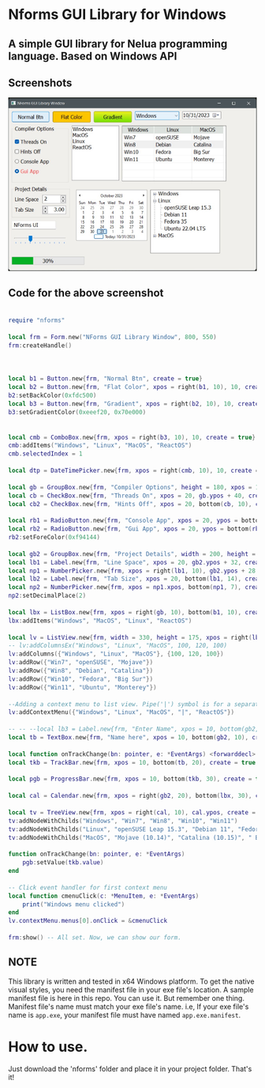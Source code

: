 
# Nforms GUI Library for Windows
## A simple GUI library for Nelua programming language. Based on Windows API

## Screenshots
![image](Screenshot_327.jpg)


## Code for the above screenshot
```lua

require "nforms"

local frm = Form.new("NForms GUI Library Window", 800, 550)
frm:createHandle()



local b1 = Button.new{frm, "Normal Btn", create = true}
local b2 = Button.new{frm, "Flat Color", xpos = right(b1, 10), 10, create = true}
b2:setBackColor(0xfdc500)
local b3 = Button.new{frm, "Gradient", xpos = right(b2, 10), 10, create = true}
b3:setGradientColor(0xeeef20, 0x70e000)


local cmb = ComboBox.new{frm, xpos = right(b3, 10), 10, create = true}
cmb:addItems("Windows", "Linux", "MacOS", "ReactOS")
cmb.selectedIndex = 1

local dtp = DateTimePicker.new{frm, xpos = right(cmb, 10), 10, create = true}

local gb = GroupBox.new{frm, "Compiler Options", height = 180, xpos = 10, bottom(b1, 10), create = true}
local cb = CheckBox.new{frm, "Threads On", xpos = 20, gb.ypos + 40, create = true}
local cb2 = CheckBox.new{frm, "Hints Off", xpos = 20, bottom(cb, 10), create = true}

local rb1 = RadioButton.new{frm, "Console App", xpos = 20, ypos = bottom(cb2, 10), create = true}
local rb2 = RadioButton.new{frm, "Gui App", xpos = 20, ypos = bottom(rb1, 10), create = true}
rb2:setForeColor(0xf94144)

local gb2 = GroupBox.new{frm, "Project Details", width = 200, height = 100, xpos = 10, bottom(gb, 10), create = true}
local lb1 = Label.new{frm, "Line Space", xpos = 20, gb2.ypos + 32, create = true}
local np1 = NumberPicker.new{frm, xpos = right(lb1, 10), gb2.ypos + 28, create = true}
local lb2 = Label.new{frm, "Tab Size", xpos = 20, bottom(lb1, 14), create = true}
local np2 = NumberPicker.new{frm, xpos = np1.xpos, bottom(np1, 7), create = true, btnLeft = true}
np2:setDecimalPlace(2)

local lbx = ListBox.new{frm, xpos = right(gb, 10), bottom(b1, 10), create = true}
lbx:addItems("Windows", "MacOS", "Linux", "ReactOS")

local lv = ListView.new{frm, width = 330, height = 175, xpos = right(lbx, 10), ypos = bottom(b1, 10), create = true}
-- lv:addColumnsEx("Windows", "Linux", "MacOS", 100, 120, 100)
lv:addColumns({"Windows", "Linux", "MacOS"}, {100, 120, 100})
lv:addRow({"Win7", "openSUSE", "Mojave"})
lv:addRow({"Win8", "Debian", "Catalina"})
lv:addRow({"Win10", "Fedora", "Big Sur"})
lv:addRow({"Win11", "Ubuntu", "Monterey"})

--Adding a context menu to list view. Pipe('|') symbol is for a separator.
lv:addContextMenu({"Windows", "Linux", "MacOS", "|", "ReactOS"}) 

-- -- --local lb3 = Label.new{frm, "Enter Name", xpos = 10, bottom(gb2, 14), create = true}
local tb = TextBox.new{frm, "Name here", xpos = 10, bottom(gb2, 10), create = true}

local function onTrackChange(bn: pointer, e: *EventArgs) <forwarddecl> end
local tkb = TrackBar.new{frm, xpos = 10, bottom(tb, 20), create = true, cdraw = true, evtFn = &onTrackChange}

local pgb = ProgressBar.new{frm, xpos = 10, bottom(tkb, 30), create = true, perc = true}

local cal = Calendar.new{frm, xpos = right(gb2, 20), bottom(lbx, 30), create = true}

local tv = TreeView.new{frm, xpos = right(cal, 10), cal.ypos, create = true}
tv:addNodeWithChilds("Windows", "Win7", "Win8", "Win10", "Win11")
tv:addNodeWithChilds("Linux", "openSUSE Leap 15.3", "Debian 11", "Fedora 35", "Ubuntu 22.04 LTS")
tv:addNodeWithChilds("MacOS", "Mojave (10.14)", "Catalina (10.15)", " Big Sur (11.0)", "Monterey (12.0)")

function onTrackChange(bn: pointer, e: *EventArgs)
	pgb:setValue(tkb.value)
end

-- Click event handler for first context menu 
local function cmenuClick(c: *MenuItem, e: *EventArgs)
	print("Windows menu clicked")
end
lv.contextMenu.menus[0].onClick = &cmenuClick

frm:show() -- All set. Now, we can show our form.


```

## NOTE

This library is written and tested in x64 Windows platform.
To get the native visual styles, you need the manifest file in your exe file's location.
A sample manifest file is here in this repo. You can use it. But remember one thing.
Manifest file's name must match your exe file's name. i.e, If your exe file's name is
`app.exe`, your manifest file must have named `app.exe.manifest`.

# How to use.
Just download the 'nforms' folder and place it in your project folder. That's it!

